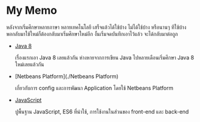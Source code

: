 # My Memo

หลังจากเริ่มศึกษาหลายภาษา หลายเทคโนโลยี เสร็จแล้วได้ใช้บ้าง ไม่ได้ใช้บ้าง หรือนานๆ ทีใช้บ้าง พอกลับมาใช้ใหม่ก็ต้องกลับมาเริ่มศึกษาใหม่อีก งั้นเริ่มจดบันทึกเอาไว้แล้ว จะได้กลับมาต่อถูก

- [Java 8](./Java)
  
  เรื่องแรกเอา Java 8 เลยแล้วกัน ห่างหายจากการเขียน Java ไปหลายเดือนเริ่มศึกษา Java 8 ใหม่เลยแล้วกัน
  
- [Netbeans Platform](./Netbeans Platform)
  
  เกี่ยวกับการ config และการพัฒนา Application โดยใช้ Netbeans Platform

  
- [JavaScript](./JavaScript)
  
  ปูพื้นฐาน JavaScript, ES6 ที่น่าใช้, การใช้งานในส่วนของ front-end และ back-end
